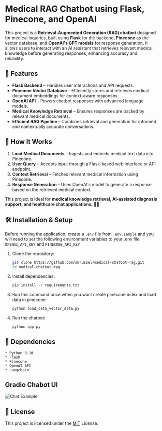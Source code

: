 # Medical RAG Chatbot using Flask, Pinecone, and OpenAI  

This project is a **Retrieval-Augmented Generation (RAG) chatbot** designed for medical inquiries, built using **Flask** for the backend, **Pinecone** as the vector database, and **OpenAI's GPT models** for response generation. It allows users to interact with an AI assistant that retrieves relevant medical knowledge before generating responses, enhancing accuracy and reliability.  

## 🚀 Features  
- **Flask Backend** – Handles user interactions and API requests.  
- **Pinecone Vector Database** – Efficiently stores and retrieves medical document embeddings for context-aware responses.  
- **OpenAI API** – Powers chatbot responses with advanced language models.  
- **Medical Knowledge Retrieval** – Ensures responses are backed by relevant medical documents.  
- **Efficient RAG Pipeline** – Combines retrieval and generation for informed and contextually accurate conversations.  

## 🔧 How It Works  
1. **Load Medical Documents** – Ingests and embeds medical text data into Pinecone.  
2. **User Query** – Accepts input through a Flask-based web interface or API endpoint.  
3. **Context Retrieval** – Fetches relevant medical information using Pinecone.  
4. **Response Generation** – Uses OpenAI's model to generate a response based on the retrieved medical context.  

This project is ideal for **medical knowledge retrieval, AI-assisted diagnosis support, and healthcare chat applications.** 🏥🚀  
 

## 🛠 Installation & Setup  
Before running the application, create a `.env` file from `.env.sample` and you will need to set the following environment variables to your .env file `OPENAI_API_KEY` and `PINECONE_API_KEY`

1. Clone the repository:  
   ```bash
   git clone https://github.com/smrussel/medical-chatbot-rag.git
   cd medical-chatbot-rag
    ```
2. Install dependencies:
    ```bash
    pip install -r requirements.txt
    ```
3. Run this command once when you want create pinecone index and load data in pinecone:
    ```bash
    python load_data_vector_data.py
    ```


3. Run the chatbot:
    ```bash
    python app.py
    ```

## 📌 Dependencies
    * Python 3.10
    * Flask
    * Pinecone
    * OpenAI API
    * Langchain 


## Gradio Chabot UI

![Chat Example](chatbot.png)

## 📜 License
This project is licensed under the [MIT](LICENSE) License.